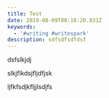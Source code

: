 ```yaml
---
title: Test
date: 2019-08-09T00:16:20.831Z
keywords:
  - '#writing #writespark'
description: sdfsdfsdfdsf
---
```

dsfslkjdj

slkjflkdsjfljdfjsk

ljfkfsdjkfljjlsdjfs
